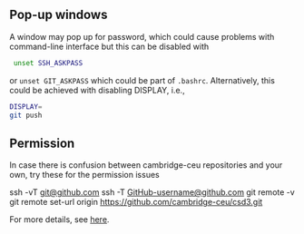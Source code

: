 ## Pop-up windows

A window may pop up for password, which could cause problems with command-line interface but this can be disabled with
```bash
 unset SSH_ASKPASS
```
or `unset GIT_ASKPASS` which could be part of `.bashrc`. Alternatively, this could be achieved with disabling DISPLAY, i.e.,
```bash
DISPLAY=
git push
```

## Permission

In case there is confusion between cambridge-ceu repositories and your own, try these for the permission issues

ssh -vT git@github.com
ssh -T GitHub-username@github.com
git remote -v
git remote set-url origin https://github.com/cambridge-ceu/csd3.git

For more details, see [here](https://help.github.com/en/github/using-git/changing-a-remotes-url).

